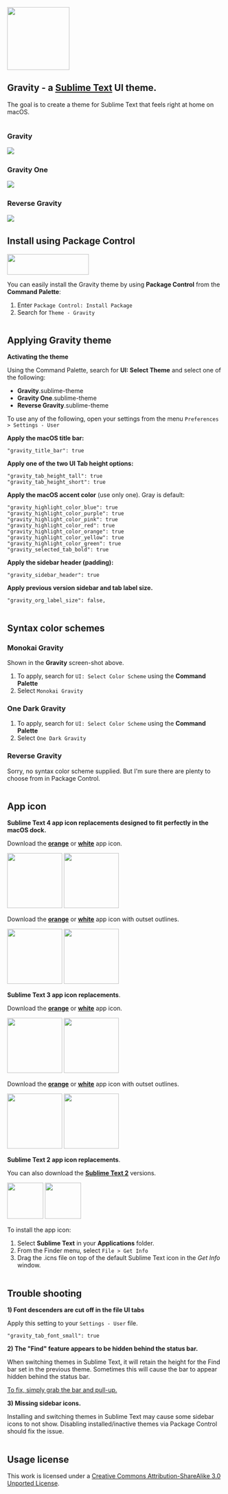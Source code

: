 <img src="https://yonnetti-sublime.s3.amazonaws.com/gravity/icons/gravity-logo%402x.png" width="145" height="146">

## Gravity - a [Sublime Text](http://www.sublimetext.com/) UI theme.

The goal is to create a theme for Sublime Text that feels right at home on macOS.

<img src="https://yonnetti-sublime.s3.amazonaws.com/gravity/spacer.png" width="1" height="1">


### Gravity

<img src="https://s3.amazonaws.com/yonnetti-sublime/gravity/screen-shots/gravity-4.jpg">

<img src="https://yonnetti-sublime.s3.amazonaws.com/gravity/spacer.png" width="1" height="1">


### Gravity One

<img src="https://s3.amazonaws.com/yonnetti-sublime/gravity/screen-shots/gravity-one-4.jpg">

<img src="https://yonnetti-sublime.s3.amazonaws.com/gravity/spacer.png" width="1" height="1">


### Reverse Gravity

<img src="https://s3.amazonaws.com/yonnetti-sublime/gravity/screen-shots/reverse-gravity-4.jpg">

<img src="https://yonnetti-sublime.s3.amazonaws.com/gravity/spacer.png" width="1" height="1">


## Install using Package Control

[<img src="https://yonnetti-sublime.s3.amazonaws.com/gravity/icons/package-control-horizontal%402x.png" width="190" height="48">](https://packagecontrol.io/packages/Theme%20-%20Gravity)

You can easily install the Gravity theme by using **Package Control** from the **Command Palette**:

1. Enter `Package Control: Install Package`
2. Search for `Theme - Gravity`

<img src="https://yonnetti-sublime.s3.amazonaws.com/gravity/spacer.png" width="1" height="1">

## Applying Gravity theme


**Activating the theme**

Using the Command Palette, search for **UI: Select Theme** and select one of the following:

- **Gravity**.sublime-theme
- **Gravity One**.sublime-theme
- **Reverse Gravity**.sublime-theme

To use any of the following, open your settings from the menu `Preferences > Settings - User`

**Apply the macOS title bar:**

```
"gravity_title_bar": true
```

**Apply one of the two UI Tab height options:**

```
"gravity_tab_height_tall": true
"gravity_tab_height_short": true
```

**Apply the macOS accent color** (use only one). Gray is default:

```
"gravity_highlight_color_blue": true
"gravity_highlight_color_purple": true
"gravity_highlight_color_pink": true
"gravity_highlight_color_red": true
"gravity_highlight_color_orange": true
"gravity_highlight_color_yellow": true
"gravity_highlight_color_green": true
"gravity_selected_tab_bold": true
```

**Apply the sidebar header (padding):**

```
"gravity_sidebar_header": true
```

**Apply previous version sidebar and tab label size.**

```
"gravity_org_label_size": false,
```

<img src="https://yonnetti-sublime.s3.amazonaws.com/gravity/spacer.png" width="1" height="1">

## Syntax color schemes

### Monokai Gravity

Shown in the **Gravity** screen-shot above.

1. To apply, search for `UI: Select Color Scheme` using the **Command Palette**
2. Select `Monokai Gravity`


### One Dark Gravity

1. To apply, search for `UI: Select Color Scheme` using the **Command Palette**
2. Select `One Dark Gravity`


### Reverse Gravity

Sorry, no syntax color scheme supplied. But I'm sure there are plenty to choose from in Package Control.


<img src="https://yonnetti-sublime.s3.amazonaws.com/gravity/spacer.png" width="1" height="1">

## App icon

**Sublime Text 4 app icon replacements designed to fit perfectly in the macOS dock.**

Download the **[orange](https://bit.ly/39UYn22)** or **[white](https://bit.ly/2JxvwGE)** app icon.

[<img src="https://s3.amazonaws.com/yonnetti-sublime/gravity/icons/sublimetext-4-orange.png" width="128" height="128">](https://bit.ly/39UYn22) [<img src="https://s3.amazonaws.com/yonnetti-sublime/gravity/icons/sublimetext-4-white.png" width="128" height="128">](https://bit.ly/2JxvwGE)

Download the **[orange](https://bit.ly/3oGEFeX)** or **[white](https://bit.ly/39MRsId)** app icon with outset outlines.

[<img src="https://s3.amazonaws.com/yonnetti-sublime/gravity/icons/sublimetext-4-orange-outline.png" width="128" height="128">](https://bit.ly/3oGEFeX) [<img src="https://s3.amazonaws.com/yonnetti-sublime/gravity/icons/sublimetext-4-white-outline.png" width="128" height="128">](https://bit.ly/39MRsId)

**Sublime Text 3 app icon replacements**.

Download the **[orange](https://bit.ly/2MEfvu3)** or **[white](https://bit.ly/2MCcwCy)** app icon.

[<img src="https://s3.amazonaws.com/yonnetti-sublime/gravity/icons/sublimetext-3-orange.png" width="128" height="128">](https://bit.ly/2MEfvu3) [<img src="https://s3.amazonaws.com/yonnetti-sublime/gravity/icons/sublimetext-3-white.png" width="128" height="128">](https://bit.ly/2MCcwCy)

Download the **[orange](http://bit.ly/2lPe8gN)** or **[white](http://bit.ly/2tQ0aQp)** app icon with outset outlines.

[<img src="https://s3.amazonaws.com/yonnetti-sublime/gravity/icons/sublimetext-3-orange-outline.png" width="128" height="128">](https://bit.ly/2lPe8gN) [<img src="https://s3.amazonaws.com/yonnetti-sublime/gravity/icons/sublimetext-3-white-outline.png" width="128" height="128">](https://bit.ly/2tQ0aQp)

**Sublime Text 2 app icon replacements**.

You can also download the **[Sublime Text 2](https://bits.ly/1s1CbKG)** versions.

[<img src="https://s3.amazonaws.com/yonnetti-sublime/gravity/icons/app-icon-orange-101.png" width="84" height="84">](https://bit.ly/1s1CbKG) [<img src="https://s3.amazonaws.com/yonnetti-sublime/gravity/icons/app-icon-white-101.png" width="84" height="84">](https://bit.ly/1s1CbKG)

To install the app icon:

1. Select **Sublime Text** in your **Applications** folder.
2. From the Finder menu, select `File > Get Info`
3. Drag the .icns file on top of the default Sublime Text icon in the _Get Info_ window.

<img src="https://yonnetti-sublime.s3.amazonaws.com/gravity/spacer.png" width="1" height="1">

## Trouble shooting

**1) Font descenders are cut off in the file UI tabs**

Apply this setting to your `Settings - User` file.

```
"gravity_tab_font_small": true
```

**2) The "Find" feature appears to be hidden behind the status bar.**

When switching themes in Sublime Text, it will retain the height for the Find bar set in the previous theme. Sometimes this will cause the bar to appear hidden behind the status bar.

[To fix, simply grab the bar and pull-up.](https://github.com/frankyonnetti/gravity-sublime-theme/wiki/Theme-Trouble-Shooting)

**3) Missing sidebar icons.**

Installing and switching themes in Sublime Text may cause some sidebar icons to not show. Disabling installed/inactive themes via Package Control should fix the issue.

<img src="https://yonnetti-sublime.s3.amazonaws.com/gravity/spacer.png" width="1" height="1">

## Usage license

This work is licensed under a [Creative Commons Attribution-ShareAlike 3.0 Unported License](http://creativecommons.org/licenses/by-sa/3.0/).


